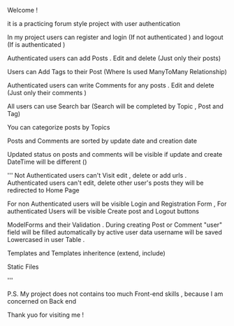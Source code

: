 Welcome !

it is a practicing forum style project with user authentication

In my project users can register and login (If not authenticated ) and logout (If is authenticated )

Authenticated users can add Posts . Edit and delete (Just only their posts)

Users can Add Tags to their Post (Where Is used ManyToMany Relationship)

Authenticated users can write Comments for any posts . Edit and delete (Just only their comments )

All users can use Search bar (Search will be completed by Topic , Post and Tag)

You can categorize posts by Topics

Posts and Comments are sorted by update date and creation date

Updated status on posts and comments will be visible if update and create DateTime will be different ()

'''
Not Authenticated users can't Visit edit , delete or add urls . Authenticated users can't edit, delete other user's posts they will be redirected to Home Page

For non Authenticated users will be visible Login and Registration Form , For authenticated Users will be visible Create post and Logout buttons  

ModelForms and their Validation . During creating Post or Comment "user" field will be filled automatically by active user data
username will be saved Lowercased in user Table .

Templates and Templates inheritence (extend, include)

Static Files

'''

P.S. My project does not contains too much Front-end skills , because I am concerned on Back end

Thank yuo for visiting me !
